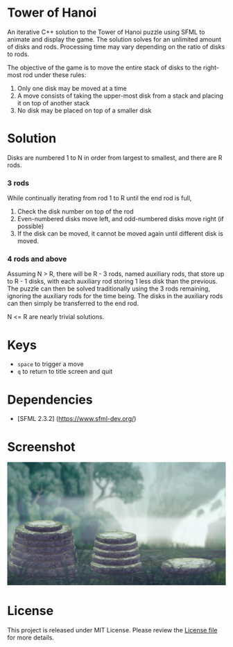 # Tower of Hanoi
An iterative C++ solution to the Tower of Hanoi puzzle using SFML to animate and display the game. The solution solves for an  unlimited amount of disks and rods. Processing time may vary depending on the ratio of disks to rods.

The objective of the game is to move the entire stack of disks to the right-most rod under these rules:
 1. Only one disk may be moved at a time
 2. A move consists of taking the upper-most disk from a stack and placing it on top of another stack
 3. No disk may be placed on top of a smaller disk
 
# Solution
Disks are numbered 1 to N in order from largest to smallest, and there are R rods.

### 3 rods
While continually iterating from rod 1 to R until the end rod is full,
 1. Check the disk number on top of the rod
 2. Even-numbered disks move left, and odd-numbered disks move right (if possible)
 3. If the disk can be moved, it cannot be moved again until different disk is moved.

### 4 rods and above

Assuming N > R, there will be R - 3 rods, named auxiliary rods, that store up to R - 1 disks, with each auxiliary rod storing 1 less disk than the previous. The puzzle can then be solved traditionally using the 3 rods remaining, ignoring the auxiliary rods for the time being. The disks in the auxiliary rods can then simply be transferred to the end rod.

N <= R are nearly trivial solutions.


# Keys
 - `space` to trigger a move
 - `q` to return to title screen and quit

# Dependencies
- [SFML 2.3.2] (https://www.sfml-dev.org/)

# Screenshot
![screenshot](screenshots/screenshot.png)

# License
This project is released under MIT License. Please review the [License file](LICENSE) for more details.

